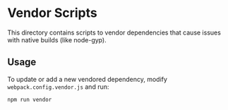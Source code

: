 # Vendor Scripts

This directory contains scripts to vendor dependencies that cause issues with native builds (like node-gyp).

## Usage

To update or add a new vendored dependency, modify `webpack.config.vendor.js` and run:

```bash
npm run vendor
``` 